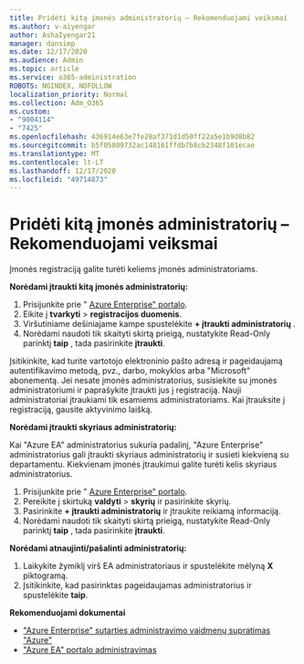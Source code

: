 ```yaml
---
title: Pridėti kitą įmonės administratorių – Rekomenduojami veiksmai
ms.author: v-aiyengar
author: AshaIyengar21
manager: dansimp
ms.date: 12/17/2020
ms.audience: Admin
ms.topic: article
ms.service: o365-administration
ROBOTS: NOINDEX, NOFOLLOW
localization_priority: Normal
ms.collection: Adm_O365
ms.custom:
- "9004114"
- "7425"
ms.openlocfilehash: 436914e63e7fe28af371d1d50ff22a5e1b9d8b82
ms.sourcegitcommit: b5f05809732ac148161ffdb7b8cb2348f101ecae
ms.translationtype: MT
ms.contentlocale: lt-LT
ms.lasthandoff: 12/17/2020
ms.locfileid: "49714873"
---
```

# <a name="add-another-enterprise-administrator---recommended-steps"></a>Pridėti kitą įmonės administratorių – Rekomenduojami veiksmai

Įmonės registraciją galite turėti keliems įmonės administratoriams.

**Norėdami įtraukti kitą įmonės administratorių:**

1. Prisijunkite prie " [Azure Enterprise" portalo](https://ea.azure.com/).
1. Eikite į **tvarkyti**  >  **registracijos duomenis**.
1. Viršutiniame dešiniajame kampe spustelėkite **+ įtraukti administratorių** .
1. Norėdami naudoti tik skaityti skirtą prieigą, nustatykite Read-Only parinktį **taip** , tada pasirinkite **įtraukti**.

Įsitikinkite, kad turite vartotojo elektroninio pašto adresą ir pageidaujamą autentifikavimo metodą, pvz., darbo, mokyklos arba "Microsoft" abonementą. Jei nesate įmonės administratorius, susisiekite su įmonės administratoriumi ir paprašykite įtraukti jus į registraciją. Nauji administratoriai įtraukiami tik esamiems administratoriams. Kai įtrauksite į registraciją, gausite aktyvinimo laišką.

**Norėdami įtraukti skyriaus administratorių:**

Kai "Azure EA" administratorius sukuria padalinį, "Azure Enterprise" administratorius gali įtraukti skyriaus administratorių ir susieti kiekvieną su departamentu. Kiekvienam įmonės įtraukimui galite turėti kelis skyriaus administratorius.

1. Prisijunkite prie " [Azure Enterprise" portalo](https://ea.azure.com/).
1. Pereikite į skirtuką **valdyti**  >  **skyrių** ir pasirinkite skyrių.
1. Pasirinkite **+ įtraukti administratorių** ir įtraukite reikiamą informaciją.
1. Norėdami naudoti tik skaityti skirtą prieigą, nustatykite Read-Only parinktį **taip** , tada pasirinkite **įtraukti**.

**Norėdami atnaujinti/pašalinti administratorių:**

1. Laikykite žymiklį virš EA administratoriaus ir spustelėkite mėlyną **X** piktogramą.
1. Įsitikinkite, kad pasirinktas pageidaujamas administratorius ir spustelėkite **taip**.

**Rekomenduojami dokumentai**

- ["Azure Enterprise" sutarties administravimo vaidmenų supratimas "Azure"](https://docs.microsoft.com/azure/billing/billing-understand-ea-roles)
- ["Azure EA" portalo administravimas](https://docs.microsoft.com/azure/billing/billing-ea-portal-administration)
